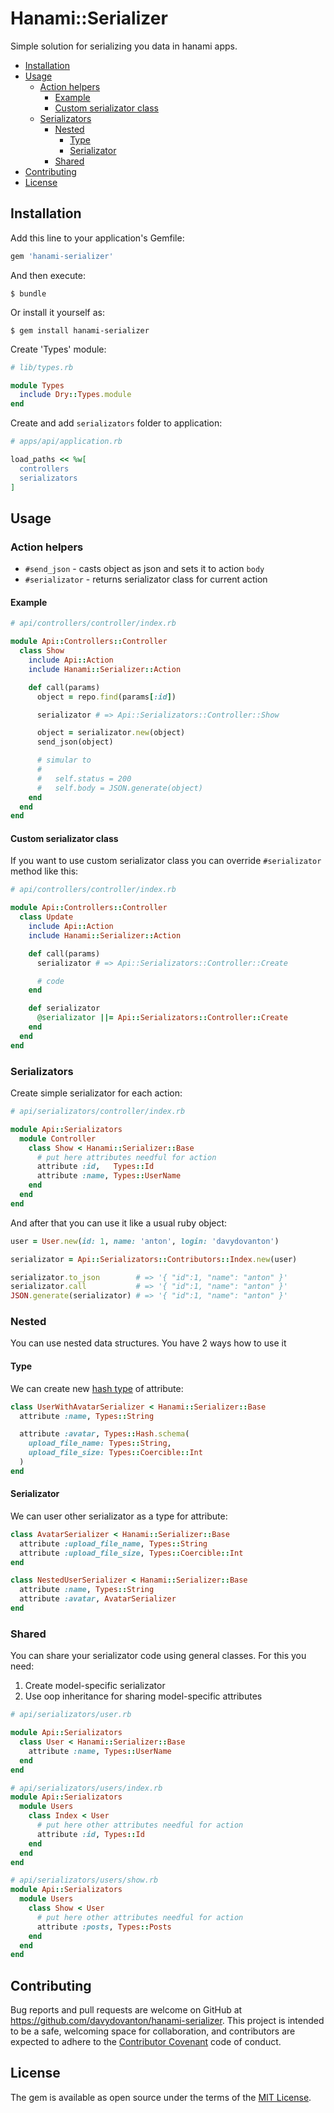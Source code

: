 # Hanami::Serializer

Simple solution for serializing you data in hanami apps.

* [Installation](#installation)
* [Usage](#usage)
  * [Action helpers](#action-helpers)
    * [Example](#example)
    * [Custom serializator class](#custom-serializator-class)
  * [Serializators](#serializators)
    * [Nested](#nested)
      * [Type](#type)
      * [Serializator](#serializator)
    * [Shared](#shared)
* [Contributing](#contributing)
* [License](#license)

## Installation

Add this line to your application's Gemfile:

```ruby
gem 'hanami-serializer'
```

And then execute:

    $ bundle

Or install it yourself as:

    $ gem install hanami-serializer

Create 'Types' module:

```ruby
# lib/types.rb

module Types
  include Dry::Types.module
end
```

Create and add `serializators` folder to application:

```ruby
# apps/api/application.rb

load_paths << %w[
  controllers
  serializators
]
```

## Usage
### Action helpers
* `#send_json` - casts object as json and sets it to action `body`
* `#serializator` - returns serializator class for current action

#### Example
```ruby
# api/controllers/controller/index.rb

module Api::Controllers::Controller
  class Show
    include Api::Action
    include Hanami::Serializer::Action

    def call(params)
      object = repo.find(params[:id])

      serializator # => Api::Serializators::Controller::Show

      object = serializator.new(object)
      send_json(object)

      # simular to
      #
      #   self.status = 200
      #   self.body = JSON.generate(object)
    end
  end
end
```

#### Custom serializator class
If you want to use custom serializator class you can override `#serializator` method like this:

```ruby
# api/controllers/controller/index.rb

module Api::Controllers::Controller
  class Update
    include Api::Action
    include Hanami::Serializer::Action

    def call(params)
      serializator # => Api::Serializators::Controller::Create

      # code
    end

    def serializator
      @serializator ||= Api::Serializators::Controller::Create
    end
  end
end
```

### Serializators
Create simple serializator for each action:

```ruby
# api/serializators/controller/index.rb

module Api::Serializators
  module Controller
    class Show < Hanami::Serializer::Base
      # put here attributes needful for action
      attribute :id,   Types::Id
      attribute :name, Types::UserName
    end
  end
end
```

And after that you can use it like a usual ruby object:
```ruby
user = User.new(id: 1, name: 'anton', login: 'davydovanton')

serializator = Api::Serializators::Contributors::Index.new(user)

serializator.to_json        # => '{ "id":1, "name": "anton" }'
serializator.call           # => '{ "id":1, "name": "anton" }'
JSON.generate(serializator) # => '{ "id":1, "name": "anton" }'
```

### Nested
You can use nested data structures. You have 2 ways how to use it

#### Type
We can create new [hash type](http://dry-rb.org/gems/dry-types/hash-schemas/) of attribute:

```ruby
class UserWithAvatarSerializer < Hanami::Serializer::Base
  attribute :name, Types::String

  attribute :avatar, Types::Hash.schema(
    upload_file_name: Types::String,
    upload_file_size: Types::Coercible::Int
  )
end
```

#### Serializator
We can user other serializator as a type for attribute:

```ruby
class AvatarSerializer < Hanami::Serializer::Base
  attribute :upload_file_name, Types::String
  attribute :upload_file_size, Types::Coercible::Int
end

class NestedUserSerializer < Hanami::Serializer::Base
  attribute :name, Types::String
  attribute :avatar, AvatarSerializer
end
```

### Shared
You can share your serializator code using general classes. For this you need:

1. Create model-specific serializator
2. Use oop inheritance for sharing model-specific attributes

```ruby
# api/serializators/user.rb

module Api::Serializators
  class User < Hanami::Serializer::Base
    attribute :name, Types::UserName
  end
end
```

```ruby
# api/serializators/users/index.rb
module Api::Serializators
  module Users
    class Index < User
      # put here other attributes needful for action
      attribute :id, Types::Id
    end
  end
end

# api/serializators/users/show.rb
module Api::Serializators
  module Users
    class Show < User
      # put here other attributes needful for action
      attribute :posts, Types::Posts
    end
  end
end
```

## Contributing

Bug reports and pull requests are welcome on GitHub at https://github.com/davydovanton/hanami-serializer. This project is intended to be a safe, welcoming space for collaboration, and contributors are expected to adhere to the [Contributor Covenant](http://contributor-covenant.org) code of conduct.


## License

The gem is available as open source under the terms of the [MIT License](http://opensource.org/licenses/MIT).

